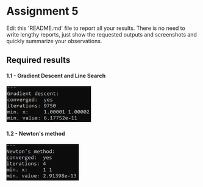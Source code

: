 # Assignment 5

Edit this 'README.md' file to report all your results. There is no need to write lengthy reports, just show the requested outputs and screenshots and quickly summarize your observations.   

## Required results

#### 1.1 - Gradient Descent and Line Search<br/>
![alt text](Results/1.1.PNG "Title")

#### 1.2 - Newton's method<br/>
![alt text](Results/1.2.PNG "Title")
